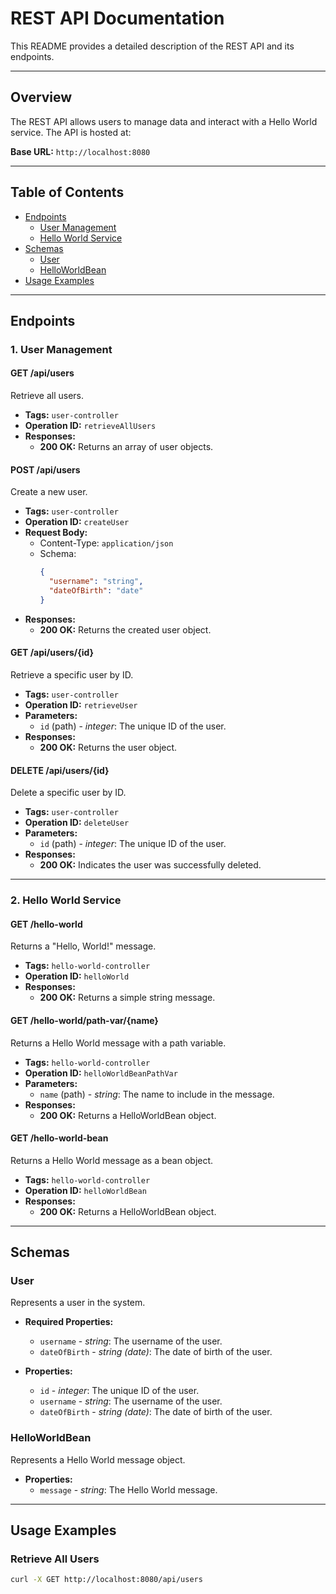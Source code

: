 # REST API Documentation

This README provides a detailed description of the REST API and its endpoints.

---

## **Overview**

The REST API allows users to manage data and interact with a Hello World service. The API is hosted at:

**Base URL:** `http://localhost:8080`

---

## **Table of Contents**

- [Endpoints](#endpoints)
  - [User Management](#1-user-management)
  - [Hello World Service](#2-hello-world-service)
- [Schemas](#schemas)
  - [User](#user)
  - [HelloWorldBean](#helloworldbean)
- [Usage Examples](#usage-examples)

---

## **Endpoints**

### **1. User Management**

#### **GET /api/users**

Retrieve all users.

- **Tags:** `user-controller`
- **Operation ID:** `retrieveAllUsers`
- **Responses:**
  - **200 OK:** Returns an array of user objects.

#### **POST /api/users**

Create a new user.

- **Tags:** `user-controller`
- **Operation ID:** `createUser`
- **Request Body:**
  - Content-Type: `application/json`
  - Schema:
    ```json
    {
      "username": "string",
      "dateOfBirth": "date"
    }
    ```
- **Responses:**
  - **200 OK:** Returns the created user object.

#### **GET /api/users/{id}**

Retrieve a specific user by ID.

- **Tags:** `user-controller`
- **Operation ID:** `retrieveUser`
- **Parameters:**
  - `id` (path) - _integer_: The unique ID of the user.
- **Responses:**
  - **200 OK:** Returns the user object.

#### **DELETE /api/users/{id}**

Delete a specific user by ID.

- **Tags:** `user-controller`
- **Operation ID:** `deleteUser`
- **Parameters:**
  - `id` (path) - _integer_: The unique ID of the user.
- **Responses:**
  - **200 OK:** Indicates the user was successfully deleted.

---

### **2. Hello World Service**

#### **GET /hello-world**

Returns a "Hello, World!" message.

- **Tags:** `hello-world-controller`
- **Operation ID:** `helloWorld`
- **Responses:**
  - **200 OK:** Returns a simple string message.

#### **GET /hello-world/path-var/{name}**

Returns a Hello World message with a path variable.

- **Tags:** `hello-world-controller`
- **Operation ID:** `helloWorldBeanPathVar`
- **Parameters:**
  - `name` (path) - _string_: The name to include in the message.
- **Responses:**
  - **200 OK:** Returns a HelloWorldBean object.

#### **GET /hello-world-bean**

Returns a Hello World message as a bean object.

- **Tags:** `hello-world-controller`
- **Operation ID:** `helloWorldBean`
- **Responses:**
  - **200 OK:** Returns a HelloWorldBean object.

---

## **Schemas**

### **User**

Represents a user in the system.

- **Required Properties:**

  - `username` - _string_: The username of the user.
  - `dateOfBirth` - _string (date)_: The date of birth of the user.

- **Properties:**
  - `id` - _integer_: The unique ID of the user.
  - `username` - _string_: The username of the user.
  - `dateOfBirth` - _string (date)_: The date of birth of the user.

### **HelloWorldBean**

Represents a Hello World message object.

- **Properties:**
  - `message` - _string_: The Hello World message.

---

## **Usage Examples**

### **Retrieve All Users**

```bash
curl -X GET http://localhost:8080/api/users
```
